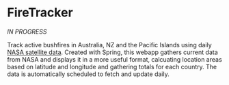 # FireTracker
*IN PROGRESS* 

Track active bushfires in Australia, NZ and the Pacific Islands using daily [NASA satellite data](https://firms.modaps.eosdis.nasa.gov/active_fire/). 
Created with Spring, this webapp gathers current data from NASA and displays it in a more useful format,
calcuating location areas based on latitude and longitude and gathering totals for each country. The
data is automatically scheduled to fetch and update daily. 

